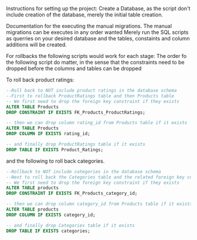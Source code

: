 Instructions for setting up the project:
Create a Database, as the script don't include creation of the database, merely the initial table creation.

Documentation for the executing the manual migrations.
The manual migrations can be executes in any order wanted
Merely run the SQL scripts as querries on your desired database and the tables, constaints and column additions will be created.



For rollbacks the following scripts would work for each stage:
The order fo the following script do matter, in the sense that the constraints need to be dropped before the columns and tables can be dropped

To roll back product ratings:
```sql
--Roll back to NOT include product ratings in the database schema
--First to rollback ProductRatings table and then Products table
-- We first need to drop the foreign key constraint if they exists
ALTER TABLE Products
DROP CONSTRAINT IF EXISTS FK_Products_ProductRatings;

-- then we can drop column rating_id from Products table if it exists
ALTER TABLE Products
DROP COLUMN IF EXISTS rating_id;

-- and finally drop ProductRatings table if it exists
DROP TABLE IF EXISTS Product_Ratings;
```

and the following to roll back categories.
```sql
--Rollback to NOT include categories in the database schema
--Next to roll back the Categories table and the related foreign key constraint in products table
-- We first need to drop the foreign key constraint if they exists
ALTER TABLE products
DROP CONSTRAINT IF EXISTS FK_Products_category_id;

-- then we can drop column category_id from Products table if it exists
ALTER TABLE products
DROP COLUMN IF EXISTS category_id;

-- and finally drop Categories table if it exists
DROP TABLE IF EXISTS categories;
```
